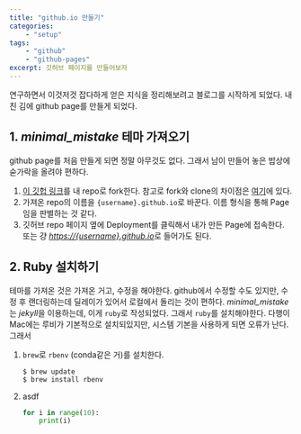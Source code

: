 ```yaml
---
title: "github.io 만들기"
categories: 
    - "setup" 
tags: 
    - "github"
    - "github-pages"
excerpt: 깃허브 페이지를 만들어보자
---
```


연구하면서 이것저것 잡다하게 얻은 지식을 정리해보려고 블로그를 시작하게 되었다. 내친 김에 github page를 만들게 되었다.

## 1. *minimal_mistake* 테마 가져오기

github page를 처음 만들게 되면 정말 아무것도 없다. 그래서 남이 만들어 놓은 밥상에 숟가락을 올려야 편하다. 

1. [이 깃헙 링크](https://github.com/mmistakes/minimal-mistakes)를 내 repo로 fork한다. 참고로 fork와 clone의 차이점은 [여기](https://www.toolsqa.com/git/difference-between-git-clone-and-git-fork/)에 있다.
2. 가져온 repo의 이름을 `{username}.github.io`로 바꾼다. 이름 형식을 통해 Page임을 판별하는 것 같다.
3. 깃허브 repo 페이지 옆에 Deployment를 클릭해서 내가 만든 Page에 접속한다. 또는 걍 [*https://{username}.github.io*]()로 들어가도 된다.

## 2. Ruby 설치하기

테마를 가져온 것은 가져온 거고, 수정을 해야한다. github에서 수정할 수도 있지만, 수정 후 랜더링하는데 딜레이가 있어서 로컬에서 돌리는 것이 편하다. *minimal_mistake*는 *jekyll*을 이용하는데, 이게 `ruby`로 작성되었다. 그래서 `ruby`를 설치해야한다. 다행이 Mac에는 루비가 기본적으로 설치되있지만, 시스템 기본을 사용하게 되면 오류가 난다. 그래서

1. `brew`로 `rbenv` (conda같은 거)를 설치한다.

    ```shell
    $ brew update
    $ brew install rbenv
    ```

2. asdf

    ```python
    for i in range(10):
        print(i)
    ```
